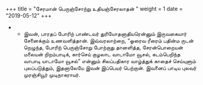 ﻿+++
title = "சேரமான் பெருஞ்சோற்று உதியஞ்சேரலாதன்  "
weight = 1
date = "2019-05-12"
+++


- -  இவன், பாரதப் போரிற் பாண்டவர் துரியோதனாதியரென்னும் இருவகையார் சேனைக்கும் உணவளித்தான். இவ்வரலாற்றை, “ஓரைவ ரீரைம் பதின்ம ருடன் றெழுந்த, போரிற் பெருஞ்சோறு போற்றாது தானளித்த, சேரன்பொறையன் மலையன் றிறம்பாடிக், கார்செய் குழலாட வாடாமோ வூசல், கடம்பெறிந்த வாபாடி யாடாமோ வூசல்” என்னும் சிலப்பதிகார வாழ்த்துக் காதைச் செய்யுளும் புலப்படுத்தும், இதனாலேயே இவன் இப்பெயர் பெற்றான். இவனைப் பாடிய புலவர் முரஞ்சியூர் முடிநாகராயர். 
